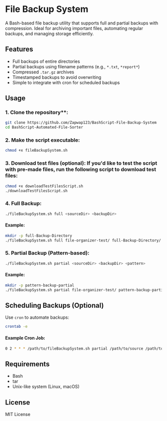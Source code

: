 # File Backup System

A Bash-based file backup utility that supports full and partial backups with compression. Ideal for archiving important files, automating regular backups, and managing storage efficiently.

## Features

- Full backups of entire directories
- Partial backups using filename patterns (e.g., `*.txt`, `*report*`)
- Compressed `.tar.gz` archives
- Timestamped backups to avoid overwriting
- Simple to integrate with cron for scheduled backups

## Usage

### 1. Clone the repository\*\*:

```bash
git clone https://github.com/Zapwap123/BashScript-File-Backup-System
cd BashScript-Automated-File-Sorter
```

### 2. Make the script executable:

```bash
chmod +x fileBackupSystem.sh
```

### 3. Download test files (optional): If you'd like to test the script with pre-made files, run the following script to download test files:

```bash
chmod +x downloadTestFilesScript.sh
./downloadTestFilesScript.sh
```

### 4. Full Backup:

```bash
./fileBackupSystem.sh full <sourceDir> <backupDir>
```

#### Example:

```bash
mkdir -p full-Backup-Directory
./fileBackupSystem.sh full file-organizer-test/ full-Backup-Directory/
```

### 5. Partial Backup (Pattern-based):

```bash
./fileBackupSystem.sh partial <sourceDir> <backupDir> <pattern>
```

#### Example:

```bash
mkdir -p pattern-backup-partial
./fileBackupSystem.sh partial file-organizer-test/ pattern-backup-partial/ "*.txt"
```

## Scheduling Backups (Optional)

Use `cron` to automate backups:

```bash
crontab -e
```

#### Example Cron Job:

```bash
0 2 * * * /path/to/fileBackupSystem.sh partial /path/to/source /path/to/backup "*.txt" >> /var/log/backup.log 2>&1
```

## Requirements

- Bash
- tar
- Unix-like system (Linux, macOS)

## License

MIT License
